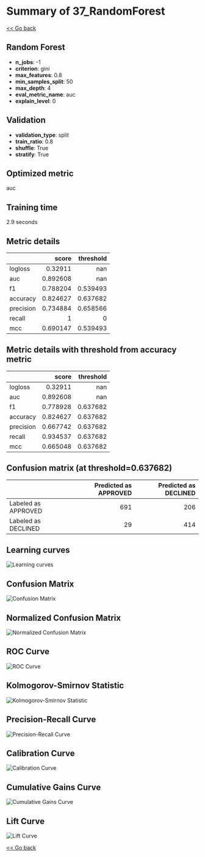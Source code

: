 # Summary of 37_RandomForest

[<< Go back](../README.md)


## Random Forest
- **n_jobs**: -1
- **criterion**: gini
- **max_features**: 0.8
- **min_samples_split**: 50
- **max_depth**: 4
- **eval_metric_name**: auc
- **explain_level**: 0

## Validation
 - **validation_type**: split
 - **train_ratio**: 0.8
 - **shuffle**: True
 - **stratify**: True

## Optimized metric
auc

## Training time

2.9 seconds

## Metric details
|           |    score |   threshold |
|:----------|---------:|------------:|
| logloss   | 0.32911  |  nan        |
| auc       | 0.892608 |  nan        |
| f1        | 0.788204 |    0.539493 |
| accuracy  | 0.824627 |    0.637682 |
| precision | 0.734884 |    0.658566 |
| recall    | 1        |    0        |
| mcc       | 0.690147 |    0.539493 |


## Metric details with threshold from accuracy metric
|           |    score |   threshold |
|:----------|---------:|------------:|
| logloss   | 0.32911  |  nan        |
| auc       | 0.892608 |  nan        |
| f1        | 0.778928 |    0.637682 |
| accuracy  | 0.824627 |    0.637682 |
| precision | 0.667742 |    0.637682 |
| recall    | 0.934537 |    0.637682 |
| mcc       | 0.665048 |    0.637682 |


## Confusion matrix (at threshold=0.637682)
|                     |   Predicted as APPROVED |   Predicted as DECLINED |
|:--------------------|------------------------:|------------------------:|
| Labeled as APPROVED |                     691 |                     206 |
| Labeled as DECLINED |                      29 |                     414 |

## Learning curves
![Learning curves](learning_curves.png)
## Confusion Matrix

![Confusion Matrix](confusion_matrix.png)


## Normalized Confusion Matrix

![Normalized Confusion Matrix](confusion_matrix_normalized.png)


## ROC Curve

![ROC Curve](roc_curve.png)


## Kolmogorov-Smirnov Statistic

![Kolmogorov-Smirnov Statistic](ks_statistic.png)


## Precision-Recall Curve

![Precision-Recall Curve](precision_recall_curve.png)


## Calibration Curve

![Calibration Curve](calibration_curve_curve.png)


## Cumulative Gains Curve

![Cumulative Gains Curve](cumulative_gains_curve.png)


## Lift Curve

![Lift Curve](lift_curve.png)



[<< Go back](../README.md)
